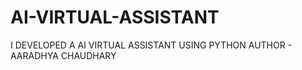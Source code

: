 # AI-VIRTUAL-ASSISTANT
I DEVELOPED A AI VIRTUAL ASSISTANT USING PYTHON 
AUTHOR - AARADHYA CHAUDHARY

